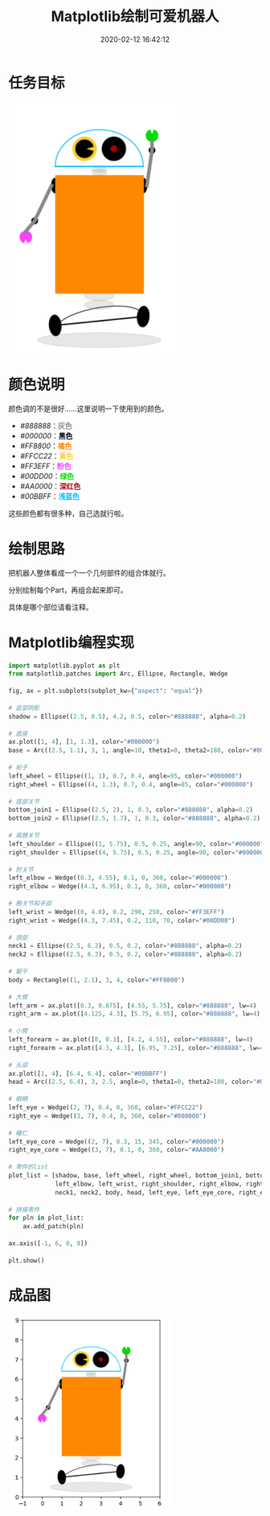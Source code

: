 ﻿---
title: Matplotlib绘制可爱机器人
date: 2020-02-12 16:42:12
summary: 本文分享Matplotlib绘制可爱机器人的过程。
tags:
- Python
- Matplotlib
categories:
- Python
---

# 任务目标

![](../../../images/软件开发/Python/Matplotlib绘制可爱机器人/1.png)

# 颜色说明

颜色调的不是很好……这里说明一下使用到的颜色。
- *#888888*：<font color="#888888">**灰色**</font>
- *#000000*：<font color="#000000">**黑色**</font>
- *#FF8800*：<font color="#FF8800">**橘色**</font>
- *#FFCC22*：<font color="#FFCC22">**黄色**</font>
- *#FF3EFF*：<font color="#FF3EFF">**粉色**</font>
- *#00DD00*：<font color="#00DD00">**绿色**</font>
- *#AA0000*：<font color="#AA0000">**深红色**</font>
- *#00BBFF*：<font color="#00BBFF">**浅蓝色**</font>

这些颜色都有很多种，自己选就行啦。

# 绘制思路

把机器人整体看成一个一个几何部件的组合体就行。

分别绘制每个Part，再组合起来即可。

具体是哪个部位请看注释。

# Matplotlib编程实现

```python
import matplotlib.pyplot as plt
from matplotlib.patches import Arc, Ellipse, Rectangle, Wedge

fig, ax = plt.subplots(subplot_kw={"aspect": "equal"})

# 底部阴影
shadow = Ellipse((2.5, 0.5), 4.2, 0.5, color="#888888", alpha=0.2)

# 底座
ax.plot([1, 4], [1, 1.3], color="#000000")
base = Arc((2.5, 1.1), 3, 1, angle=10, theta1=0, theta2=180, color="#000000", alpha=0.8)

# 轮子
left_wheel = Ellipse((1, 1), 0.7, 0.4, angle=95, color="#000000")
right_wheel = Ellipse((4, 1.3), 0.7, 0.4, angle=85, color="#000000")

# 底部关节
bottom_join1 = Ellipse((2.5, 2), 1, 0.3, color="#888888", alpha=0.2)
bottom_join2 = Ellipse((2.5, 1.7), 1, 0.3, color="#888888", alpha=0.2)

# 肩膀关节
left_shoulder = Ellipse((1, 5.75), 0.5, 0.25, angle=90, color="#000000")
right_shoulder = Ellipse((4, 5.75), 0.5, 0.25, angle=90, color="#000000")

# 肘关节
left_elbow = Wedge((0.3, 4.55), 0.1, 0, 360, color="#000000")
right_elbow = Wedge((4.3, 6.95), 0.1, 0, 360, color="#000000")

# 腕关节和手部
left_wrist = Wedge((0, 4.0), 0.2, 290, 250, color="#FF3EFF")
right_wrist = Wedge((4.3, 7.45), 0.2, 110, 70, color="#00DD00")

# 颈部
neck1 = Ellipse((2.5, 6.2), 0.5, 0.2, color="#888888", alpha=0.2)
neck2 = Ellipse((2.5, 6.3), 0.5, 0.2, color="#888888", alpha=0.2)

# 躯干
body = Rectangle((1, 2.1), 3, 4, color="#FF8800")

# 大臂
left_arm = ax.plot([0.3, 0.875], [4.55, 5.75], color="#888888", lw=4)
right_arm = ax.plot([4.125, 4.3], [5.75, 6.95], color="#888888", lw=4)

# 小臂
left_forearm = ax.plot([0, 0.3], [4.2, 4.55], color="#888888", lw=4)
right_forearm = ax.plot([4.3, 4.3], [6.95, 7.25], color="#888888", lw=4)

# 头部
ax.plot([1, 4], [6.4, 6.4], color="#00BBFF")
head = Arc((2.5, 6.4), 3, 2.5, angle=0, theta1=0, theta2=180, color="#00BBFF")

# 眼睛
left_eye = Wedge((2, 7), 0.4, 0, 360, color="#FFCC22")
right_eye = Wedge((3, 7), 0.4, 0, 360, color="#000000")

# 瞳仁
left_eye_core = Wedge((2, 7), 0.3, 15, 345, color="#000000")
right_eye_core = Wedge((3, 7), 0.1, 0, 360, color="#AA0000")

# 零件的list
plot_list = [shadow, base, left_wheel, right_wheel, bottom_join1, bottom_join2, left_shoulder,
             left_elbow, left_wrist, right_shoulder, right_elbow, right_wrist,
             neck1, neck2, body, head, left_eye, left_eye_core, right_eye, right_eye_core]

# 拼接零件
for pln in plot_list:
    ax.add_patch(pln)

ax.axis([-1, 6, 0, 9])

plt.show()
```

# 成品图

![](../../../images/软件开发/Python/Matplotlib绘制可爱机器人/2.png)
